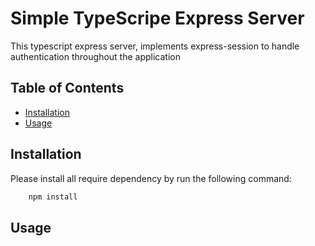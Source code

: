 # Simple TypeScripe Express Server

This typescript express server, implements express-session to handle authentication throughout the application

## Table of Contents

- [Installation](#installation)
- [Usage](#usage)

## Installation

Please install all require dependency by run the following command:

```bash
    npm install
```

## Usage
